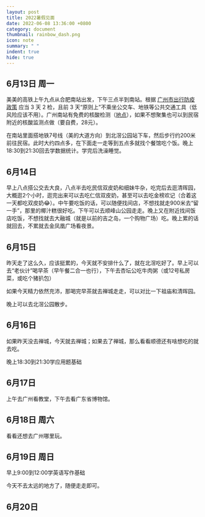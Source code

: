 ```yaml
---
layout: post
title: 2022暑假见面
date: 2022-06-08 13:36:00 +0800
category: document
thumbnail: rainbow_dash.png
icon: note
summary: " "
indent: true
hide: true
---
```


## 6月13日 周一

美美的高铁上午九点从合肥南站出发，下午三点半到南站。根据 [广州市出行防疫政策](https://www.gd.gov.cn/gdywdt/zwzt/yqfkzccs/dszc/content/post_3496918.html) 应当 3 天 2 检，且前 3 天“原则上”不乘坐公交车、地铁等公共交通工具（低风险应该不用）。广州南站有免费的核酸检测（[地点](http://jt.gz.bendibao.com/news/202189/298895.shtml)），如果不想聚集也可以到民宿附近的核酸监测点做（要自费，28元）。

在南站里面搭地铁7号线（美的大道方向）到北滘公园站下车，然后步行约200米前往民宿。此时大约四点多，在下面走一走等到五点多就找个餐馆吃个饭。晚上18:30到21:30回去学数据统计。学完后洗澡睡觉。

## 6月14日

早上八点搭公交去大良，八点半去吃民信双皮奶和细妹牛杂，吃完后去逛清晖园，大概逛2个小时，逛完出来可以去吃仁信双皮奶，甚至可以去吃金榜欢记（合着这一天都吃双皮奶😂）。中午要吃饭的话，可以随便找间店，不想找就走900米去“留一手”，那里的椰汁糕很好吃。下午可以去顺峰山公园走走。晚上又在附近找间饭店吃饭，不想找就去大融城（就是以前的吉之岛，一个购物广场）吃。晚上累的话就回去，不累就去金凤凰广场看夜景。

## 6月15日

昨天走了这么久，应该挺累的，今天就不安排什么了，就在北滘吃好了。早上可以去“老伙计”喝早茶（早午餐二合一也行），下午去杏坛公吃牛肉粥（或12号私房菜，或吃个猪扒包）

如果今天精力依然充沛，那喝完早茶就去禅城走走，可以对比一下祖庙和清晖园。

晚上可以去北滘公园散步。

## 6月16日

如果昨天没去禅城，今天就去禅城；如果去了禅城，那么看看顺德还有啥想吃的就去吃。

晚上18:30到21:30学应用题基础

## 6月17日

上午去广州看教堂，下午去看广东省博物馆。

## 6月18日 周六

看看还想去广州哪里玩。

## 6月19日 周日

早上9:00到12:00学英语写作基础

今天不去太远的地方了，随便走走即可。

## 6月20日

